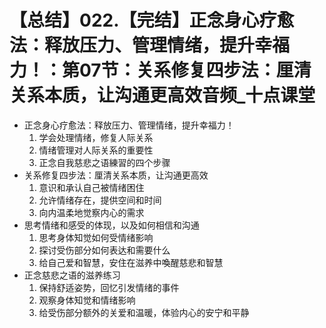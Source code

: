 # 【总结】022.【完结】正念身心疗愈法：释放压力、管理情绪，提升幸福力！：第07节：关系修复四步法：厘清关系本质，让沟通更高效音频_十点课堂

-   正念身心疗愈法：释放压力、管理情绪，提升幸福力！
    1.  学会处理情绪，修复人际关系
    2.  情绪管理对人际关系的重要性
    3.  正念自我慈悲之语練習的四个步骤
-   关系修复四步法：厘清关系本质，让沟通更高效
    1.  意识和承认自己被情绪困住
    2.  允许情绪存在，提供空间和时间
    3.  向内温柔地觉察内心的需求
-   思考情绪和感受的体现，以及如何相信和沟通
    1.  思考身体知觉如何受情绪影响
    2.  探讨受伤部分如何表达和需要什么
    3.  给自己爱和智慧，安住在滋养中喚醒慈悲和智慧
-   正念慈悲之语的滋养练习
    1.  保持舒适姿势，回忆引发情绪的事件
    2.  观察身体知觉和情绪影响
    3.  给受伤部分额外的关爱和温暖，体验内心的安宁和平静
